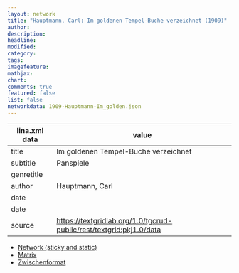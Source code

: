 ```yaml
---
layout: network
title: "Hauptmann, Carl: Im goldenen Tempel-Buche verzeichnet (1909)"
author:
description:
headline:
modified:
category:
tags:
imagefeature: 
mathjax: 
chart: 
comments: true
featured: false
list: false
networkdata: 1909-Hauptmann-Im_golden.json
---
```

lina.xml data  | value
------------- | -------------
title|Im goldenen Tempel-Buche verzeichnet
subtitle|Panspiele
genretitle|
author|Hauptmann, Carl
date|
date|
source|https://textgridlab.org/1.0/tgcrud-public/rest/textgrid:pkj1.0/data


* [Network (sticky and static)](/network288)
* [Matrix](/matrix288)
* [Zwischenformat](/lina288 )
